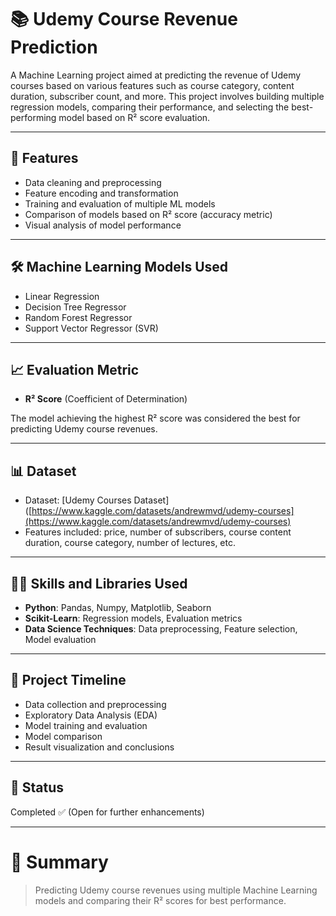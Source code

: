 # 📚 Udemy Course Revenue Prediction

A Machine Learning project aimed at predicting the revenue of Udemy courses based on various features such as course category, content duration, subscriber count, and more. This project involves building multiple regression models, comparing their performance, and selecting the best-performing model based on R² score evaluation.

---

## 🚀 Features
- Data cleaning and preprocessing
- Feature encoding and transformation
- Training and evaluation of multiple ML models
- Comparison of models based on R² score (accuracy metric)
- Visual analysis of model performance

---

## 🛠️ Machine Learning Models Used
- Linear Regression
- Decision Tree Regressor
- Random Forest Regressor
- Support Vector Regressor (SVR)

---

## 📈 Evaluation Metric
- **R² Score** (Coefficient of Determination)

The model achieving the highest R² score was considered the best for predicting Udemy course revenues.

---

## 📊 Dataset
- Dataset: [Udemy Courses Dataset]([https://www.kaggle.com/datasets/andrewmvd/udemy-courses](https://www.kaggle.com/datasets/andrewmvd/udemy-courses) 
- Features included: price, number of subscribers, course content duration, course category, number of lectures, etc.


---

## 🧑‍💻 Skills and Libraries Used
- **Python**: Pandas, Numpy, Matplotlib, Seaborn
- **Scikit-Learn**: Regression models, Evaluation metrics
- **Data Science Techniques**: Data preprocessing, Feature selection, Model evaluation

---

## 📆 Project Timeline
- Data collection and preprocessing
- Exploratory Data Analysis (EDA)
- Model training and evaluation
- Model comparison
- Result visualization and conclusions

---

## 📅 Status
Completed ✅ (Open for further enhancements)


---

# 🌟 Summary
> Predicting Udemy course revenues using multiple Machine Learning models and comparing their R² scores for best performance.


